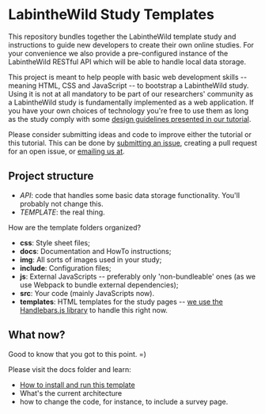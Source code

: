 # LabintheWild Study Templates

This repository bundles together the LabintheWild template study and instructions to guide new developers to create their own online studies. For your convenience we also provide a pre-configured instance of the LabintheWild RESTful API which will be able to handle local data storage.

This project is meant to help people with basic web development skills -- meaning HTML, CSS and JavaScript -- to bootstrap a LabintheWild study. Using it is not at all mandatory to be part of our researchers' community as a LabintheWild study is fundamentally implemented as a web application. If you have your own choices of technology you're free to use them as long as the study comply with some [design guidelines presented in our tutorial](http://tutorial.labinthewild.org). 

Please consider submitting ideas and code to improve either the tutorial or this tutorial. This can be done by [submitting an issue](https://bitbucket.org/LITW-core/litw-template-package/issues), creating a pull request for an open issue, or [emailing us at](tutorial@labinthewild.org).


## Project structure

  * *API*: code that handles some basic data storage functionality. You'll probably not change this.
  * *TEMPLATE*: the real thing.
  
How are the template folders organized?

  * **css**: Style sheet files;
  * **docs**: Documentation and HowTo instructions;
  * **img**: All sorts of images used in your study;
  * **include**: Configuration files;
  * **js**: External JavaScripts -- preferably only 'non-bundleable' ones (as we use Webpack to bundle external dependencies);
  * **src**: Your code (mainly JavaScripts now).
  * **templates**: HTML templates for the study pages -- [we use the Handlebars.js library](http://handlebarsjs.com/) to handle this right now.


## What now?

Good to know that you got to this point. =)

Please visit the docs folder and learn:
  - [How to install and run this template](docs/1-Installation.md)
  - What's the current architecture
  - how to change the code, for instance, to include a survey page.